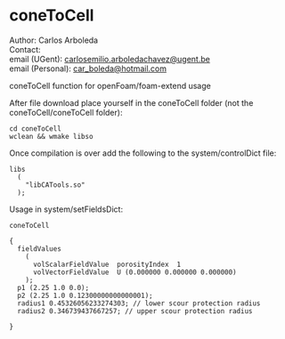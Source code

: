 # coneToCell
Author: Carlos Arboleda  <br>
Contact: <br>
email (UGent): carlosemilio.arboledachavez@ugent.be  <br>
email (Personal): car_boleda@hotmail.com

coneToCell function for openFoam/foam-extend usage

After file download place yourself in the coneToCell folder (not the coneToCell/coneToCell folder):

    cd coneToCell
    wclean && wmake libso

Once compilation is over add the following to the system/controlDict file:

    libs
      (
        "libCATools.so"
      );
  
Usage in system/setFieldsDict:

    coneToCell

    {
      fieldValues
        (
          volScalarFieldValue  porosityIndex  1
          volVectorFieldValue  U (0.000000 0.000000 0.000000)
        );
      p1 (2.25 1.0 0.0);
      p2 (2.25 1.0 0.12300000000000001);
      radius1 0.45326056233274303; // lower scour protection radius 
      radius2 0.346739437667257; // upper scour protection radius

    }
